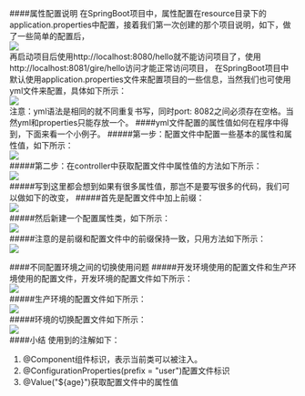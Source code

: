 ####属性配置说明
在SpringBoot项目中，属性配置在resource目录下的application.properties中配置，接着我们第一次创建的那个项目说明，如下，做了一些简单的配置后，
<br>
![](https://i.imgur.com/Ea6jseT.png)
<br>
再启动项目后使用http://localhost:8080/hello就不能访问项目了，使用http://localhost:8081/gire/hello访问才能正常访问项目，
在SpringBoot项目中默认使用application.properties文件来配置项目的一些信息，当然我们也可使用yml文件来配置，具体如下所示：
<br>
![](https://i.imgur.com/lgQLENn.png)
<br>
注意：yml语法是相同的就不同重复书写，同时port: 8082之间必须存在空格。当然yml和properties只能存放一个。
####yml文件配置的属性值如何在程序中得到，下面来看一个小例子。
#####第一步：配置文件中配置一些基本的属性和属性值，如下所示：
<br>
![](https://i.imgur.com/6xO8EDa.png)
<br>
#####第二步：在controller中获取配置文件中属性值的方法如下所示：
<br>
![](https://i.imgur.com/cosAJPp.png)
<br>
#####写到这里都会想到如果有很多属性值，那岂不是要写很多的代码，我们可以做如下的改变，
#####首先是配置文件中加上前缀：
<br>
![](https://i.imgur.com/O1VAi1f.png)
<br>
#####然后新建一个配置属性类，如下所示：
<br>
![](https://i.imgur.com/pYhjSHM.png)
<br>
#####注意的是前缀和配置文件中的前缀保持一致，只用方法如下所示：
<br>
![](https://i.imgur.com/KVGtqew.png)
<br>

####不同配置环境之间的切换使用问题
#####开发环境使用的配置文件和生产环境使用的配置文件，开发环境的配置文件如下所示：
<br>
![](https://i.imgur.com/q6bX0UH.png)
<br>
#####生产环境的配置文件如下所示：
<br>
![](https://i.imgur.com/nsjZ34x.png)
<br>
#####环境的切换配置文件如下所示：
<br>
![](https://i.imgur.com/ZKsWi46.png)
<br>
####小结
使用到的注解如下：
1. @Component组件标识，表示当前类可以被注入。
2. @ConfigurationProperties(prefix = "user")配置文件标识
3. @Value("${age}")获取配置文件中的属性值

